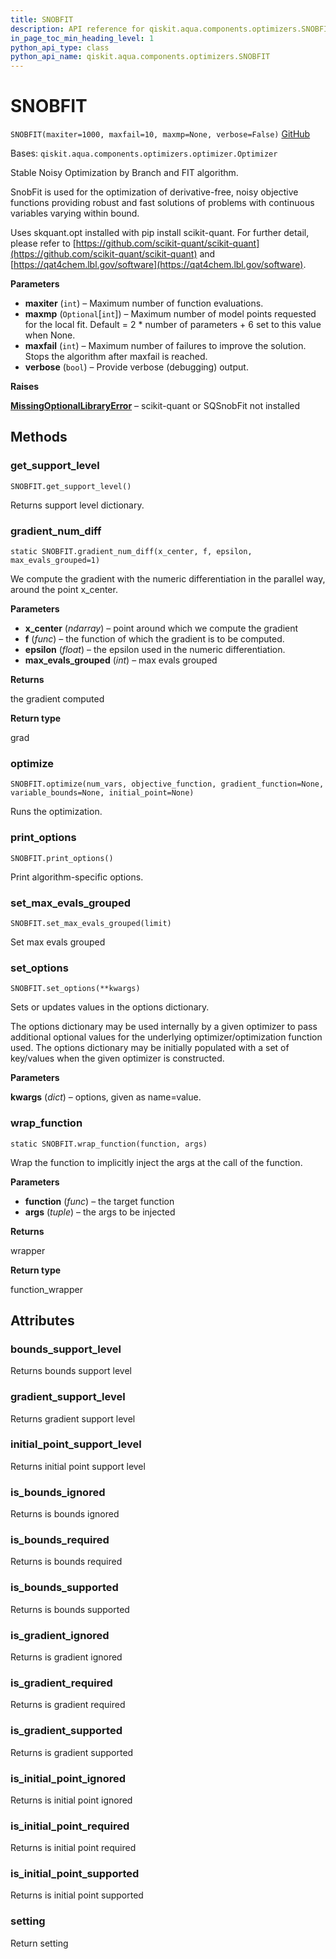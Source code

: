 ```yaml
---
title: SNOBFIT
description: API reference for qiskit.aqua.components.optimizers.SNOBFIT
in_page_toc_min_heading_level: 1
python_api_type: class
python_api_name: qiskit.aqua.components.optimizers.SNOBFIT
---
```


# SNOBFIT

<span id="qiskit.aqua.components.optimizers.SNOBFIT" />

`SNOBFIT(maxiter=1000, maxfail=10, maxmp=None, verbose=False)` [GitHub](https://github.com/qiskit-community/qiskit-aqua/tree/stable/0.9/qiskit/aqua/components/optimizers/snobfit.py "view source code")

Bases: `qiskit.aqua.components.optimizers.optimizer.Optimizer`

Stable Noisy Optimization by Branch and FIT algorithm.

SnobFit is used for the optimization of derivative-free, noisy objective functions providing robust and fast solutions of problems with continuous variables varying within bound.

Uses skquant.opt installed with pip install scikit-quant. For further detail, please refer to [https://github.com/scikit-quant/scikit-quant](https://github.com/scikit-quant/scikit-quant) and [https://qat4chem.lbl.gov/software](https://qat4chem.lbl.gov/software).

**Parameters**

*   **maxiter** (`int`) – Maximum number of function evaluations.
*   **maxmp** (`Optional`\[`int`]) – Maximum number of model points requested for the local fit. Default = 2 \* number of parameters + 6 set to this value when None.
*   **maxfail** (`int`) – Maximum number of failures to improve the solution. Stops the algorithm after maxfail is reached.
*   **verbose** (`bool`) – Provide verbose (debugging) output.

**Raises**

[**MissingOptionalLibraryError**](qiskit.aqua.MissingOptionalLibraryError "qiskit.aqua.MissingOptionalLibraryError") – scikit-quant or SQSnobFit not installed

## Methods

### get\_support\_level

<span id="qiskit.aqua.components.optimizers.SNOBFIT.get_support_level" />

`SNOBFIT.get_support_level()`

Returns support level dictionary.

### gradient\_num\_diff

<span id="qiskit.aqua.components.optimizers.SNOBFIT.gradient_num_diff" />

`static SNOBFIT.gradient_num_diff(x_center, f, epsilon, max_evals_grouped=1)`

We compute the gradient with the numeric differentiation in the parallel way, around the point x\_center.

**Parameters**

*   **x\_center** (*ndarray*) – point around which we compute the gradient
*   **f** (*func*) – the function of which the gradient is to be computed.
*   **epsilon** (*float*) – the epsilon used in the numeric differentiation.
*   **max\_evals\_grouped** (*int*) – max evals grouped

**Returns**

the gradient computed

**Return type**

grad

### optimize

<span id="qiskit.aqua.components.optimizers.SNOBFIT.optimize" />

`SNOBFIT.optimize(num_vars, objective_function, gradient_function=None, variable_bounds=None, initial_point=None)`

Runs the optimization.

### print\_options

<span id="qiskit.aqua.components.optimizers.SNOBFIT.print_options" />

`SNOBFIT.print_options()`

Print algorithm-specific options.

### set\_max\_evals\_grouped

<span id="qiskit.aqua.components.optimizers.SNOBFIT.set_max_evals_grouped" />

`SNOBFIT.set_max_evals_grouped(limit)`

Set max evals grouped

### set\_options

<span id="qiskit.aqua.components.optimizers.SNOBFIT.set_options" />

`SNOBFIT.set_options(**kwargs)`

Sets or updates values in the options dictionary.

The options dictionary may be used internally by a given optimizer to pass additional optional values for the underlying optimizer/optimization function used. The options dictionary may be initially populated with a set of key/values when the given optimizer is constructed.

**Parameters**

**kwargs** (*dict*) – options, given as name=value.

### wrap\_function

<span id="qiskit.aqua.components.optimizers.SNOBFIT.wrap_function" />

`static SNOBFIT.wrap_function(function, args)`

Wrap the function to implicitly inject the args at the call of the function.

**Parameters**

*   **function** (*func*) – the target function
*   **args** (*tuple*) – the args to be injected

**Returns**

wrapper

**Return type**

function\_wrapper

## Attributes

<span id="qiskit.aqua.components.optimizers.SNOBFIT.bounds_support_level" />

### bounds\_support\_level

Returns bounds support level

<span id="qiskit.aqua.components.optimizers.SNOBFIT.gradient_support_level" />

### gradient\_support\_level

Returns gradient support level

<span id="qiskit.aqua.components.optimizers.SNOBFIT.initial_point_support_level" />

### initial\_point\_support\_level

Returns initial point support level

<span id="qiskit.aqua.components.optimizers.SNOBFIT.is_bounds_ignored" />

### is\_bounds\_ignored

Returns is bounds ignored

<span id="qiskit.aqua.components.optimizers.SNOBFIT.is_bounds_required" />

### is\_bounds\_required

Returns is bounds required

<span id="qiskit.aqua.components.optimizers.SNOBFIT.is_bounds_supported" />

### is\_bounds\_supported

Returns is bounds supported

<span id="qiskit.aqua.components.optimizers.SNOBFIT.is_gradient_ignored" />

### is\_gradient\_ignored

Returns is gradient ignored

<span id="qiskit.aqua.components.optimizers.SNOBFIT.is_gradient_required" />

### is\_gradient\_required

Returns is gradient required

<span id="qiskit.aqua.components.optimizers.SNOBFIT.is_gradient_supported" />

### is\_gradient\_supported

Returns is gradient supported

<span id="qiskit.aqua.components.optimizers.SNOBFIT.is_initial_point_ignored" />

### is\_initial\_point\_ignored

Returns is initial point ignored

<span id="qiskit.aqua.components.optimizers.SNOBFIT.is_initial_point_required" />

### is\_initial\_point\_required

Returns is initial point required

<span id="qiskit.aqua.components.optimizers.SNOBFIT.is_initial_point_supported" />

### is\_initial\_point\_supported

Returns is initial point supported

<span id="qiskit.aqua.components.optimizers.SNOBFIT.setting" />

### setting

Return setting

